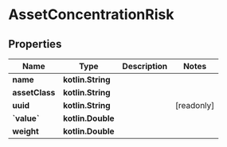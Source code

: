 
# AssetConcentrationRisk

## Properties
Name | Type | Description | Notes
------------ | ------------- | ------------- | -------------
**name** | **kotlin.String** |  | 
**assetClass** | **kotlin.String** |  | 
**uuid** | **kotlin.String** |  |  [readonly]
**&#x60;value&#x60;** | **kotlin.Double** |  | 
**weight** | **kotlin.Double** |  | 



